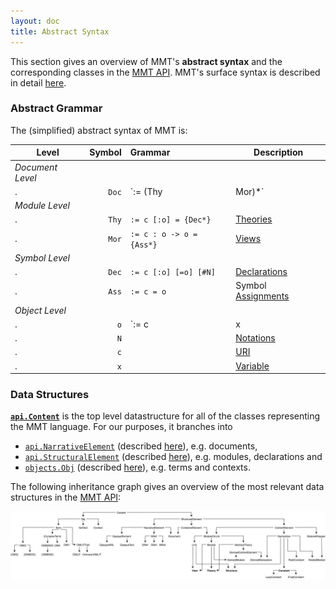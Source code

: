 ```yaml
---
layout: doc
title: Abstract Syntax
---
```

This section gives an overview of MMT's **abstract syntax** and the corresponding classes in the [MMT API](../). MMT's surface syntax is described in detail [here](../../language/).

### Abstract Grammar

The (simplified) abstract syntax of MMT is:

 Level | Symbol | Grammar | Description
---- |----: | :---- | ----
*Document Level* | | |
. | `Doc` | `:= (Thy | Mor)*` | [Documents](narrative.html)
*Module Level* | | |
. | `Thy` | `:= c [:o] = {Dec*}` | [Theories](structural.html#theories)
. | `Mor` | `:= c : o -> o = {Ass*}` | [Views](structural.html#views)
*Symbol Level* | | |
. | `Dec` | `:= c [:o] [=o] [#N]` | [Declarations](structural.html)
. | `Ass` | `:= c = o` | Symbol [Assignments](structural.html#constants)
*Object Level* | | |
. | `o`   | `:= c | x | c( (x[: o])* ; o* ) | c(STRING)` | [Objects/Terms](objects.html)
. | `N`   |   | [Notations](declarations.html#constants)
. | `c`   |   | [URI](uris.html)
. | `x`   |   | [Variable](objects.html)

### Data Structures

**[`api.Content`](apidoc://info.kwarc.mmt.api.Content)** is the top level datastructure for all of the classes representing the MMT language. For our purposes, it branches into 
* [`api.NarrativeElement`](apidoc://info.kwarc.mmt.api.NarrativeElement) (described [here](narrative.html)), e.g. documents,
* [`api.StructuralElement`](apidoc://info.kwarc.mmt.api.ContentElement) (described [here](content.html)), e.g. modules, declarations and 
* [`objects.Obj`](apidoc://info.kwarc.mmt.api.objects.Obj) (described [here](objects.html)), e.g. terms and contexts.

The following inheritance graph gives an overview of the most relevant data structures in the [MMT API](../):

![data structures](/doc/img/Content.jpg)

